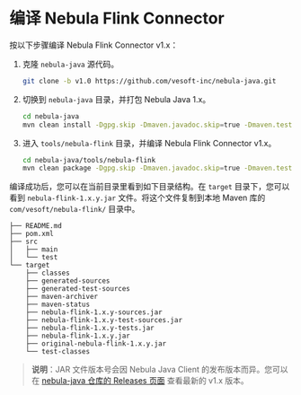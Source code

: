 # 编译 Nebula Flink Connector

按以下步骤编译 Nebula Flink Connector v1.x：

1. 克隆 `nebula-java` 源代码。

   ```bash
   git clone -b v1.0 https://github.com/vesoft-inc/nebula-java.git
   ```

2. 切换到 `nebula-java` 目录，并打包 Nebula Java 1.x。

   ```bash
   cd nebula-java
   mvn clean install -Dgpg.skip -Dmaven.javadoc.skip=true -Dmaven.test.skip=true
   ```

3. 进入 `tools/nebula-flink` 目录，并编译 Nebula Flink Connector v1.x。

   ```bash
   cd nebula-java/tools/nebula-flink
   mvn clean package -Dgpg.skip -Dmaven.javadoc.skip=true -Dmaven.test.skip=true
   ```

编译成功后，您可以在当前目录里看到如下目录结构。在 `target` 目录下，您可以看到 `nebula-flink-1.x.y.jar` 文件。将这个文件复制到本地 Maven 库的 `com/vesoft/nebula-flink/` 目录中。

```text
├── README.md
├── pom.xml
├── src
│   ├── main
│   └── test
└── target
    ├── classes
    ├── generated-sources
    ├── generated-test-sources
    ├── maven-archiver
    ├── maven-status
    ├── nebula-flink-1.x.y-sources.jar
    ├── nebula-flink-1.x.y-test-sources.jar
    ├── nebula-flink-1.x.y-tests.jar
    ├── nebula-flink-1.x.y.jar
    ├── original-nebula-flink-1.x.y.jar
    └── test-classes
```

> **说明**：JAR 文件版本号会因 Nebula Java Client 的发布版本而异。您可以在 [nebula-java 仓库的 Releases 页面](https://github.com/vesoft-inc/nebula-java/releases "点击前往 GitHub 网站") 查看最新的 v1.x 版本。
